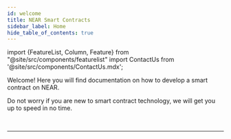 ```yaml
---
id: welcome
title: NEAR Smart Contracts
sidebar_label: Home
hide_table_of_contents: true
---
```

import {FeatureList, Column, Feature} from "@site/src/components/featurelist"
import ContactUs from '@site/src/components/ContactUs.mdx';


Welcome! Here you will find documentation on how to develop a smart contract on NEAR.

Do not worry if you are new to smart contract technology, we will get you up to speed in no time.

<FeatureList>
  <Column title="Build dApps">
    <Feature url="/develop/contracts/whatisacontract" title="What is a Contract?" subtitle="Learn what a smart contract is" image="guest-book.png" />
    <Feature url="/develop/contracts/quickstart" title="Build a Contract" subtitle="Spin-up your first smart contract" image="smartcontract.png" />    <Feature url="/develop/testing/introduction" title="Test the Contract" subtitle="Write unit & integration tests" image="test.png" />
    <Feature url="/develop/integrate/frontend" title="Build a Web Frontend" subtitle="Learn how to make a web dApp" image="frontend.png" />
    <Feature url="/tools/realtime" title="Track Your Users Activity" subtitle="Learn how to use Indexers" image="monitor.png" />
  </Column>
  <Column title="Developer Tools">
    <Feature url="/sdk/js/introduction" title="Javascript SDK" subtitle="Write Contracts in Javascript" image="smartcontract-js.png" />
    <Feature url="/sdk/rust/introduction" title="Rust SDK" subtitle="Write Contracts in Rust" image="smartcontract-rust.png" />
    <Feature url="/tools/near-cli" title="NEAR CLI" subtitle="Use NEAR from the Terminal" image="near-cli.png" />
  </Column>
  <Column title="Unleash the Web3">
    <Feature url="/develop/relevant-contracts/ft" title="Fungible Tokens" subtitle="Learn how to use and make FT" image="ft.png" />
    <Feature url="/develop/relevant-contracts/nft" title="Non-Fungible Tokens" subtitle="Enter the NFT space" image="nft.png" />
    <Feature url="/develop/relevant-contracts/dao" title="Autonomous Organizations" subtitle="Understand DAOs" image="dao.png" />
  </Column>
</FeatureList>

<br/>

---

<ContactUs />
